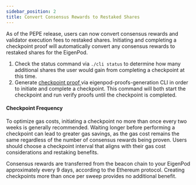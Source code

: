 ```yaml
---
sidebar_position: 2
title: Convert Consensus Rewards to Restaked Shares
---
```


As of the PEPE release, users can now convert consensus rewards and validator execution fees to restaked shares.  Initiating and completing a checkpoint proof will automatically convert any consensus rewards to restaked shares for the EigenPod.

1. Check the status command via `./cli status` to determine how many additional shares the user would gain from completing a checkpoint at this time.
2. Generate [checkpoint proof ](https://github.com/Layr-Labs/eigenpod-proofs-generation/tree/master/cli#checkpoint-proofs)via eigenpod-proofs-generation CLI in order to initiate and complete a checkpoint. This command will both start the checkpoint and run verify proofs until the checkpoint is completed.


#### Checkpoint Frequency

To optimize gas costs, initiating a checkpoint no more than once every two weeks is generally recommended. Waiting longer
before performing a checkpoint can lead to greater gas savings, as the gas cost remains the same regardless of the number of
consensus rewards being proven. Users should choose a checkpoint interval that aligns with their gas cost considerations and restaking benefits.

Consensus rewards are transferred from the beacon chain to your EigenPod approximately every 9 days, according to the Ethereum protocol.
Creating checkpoints more than once per sweep provides no additional benefit.